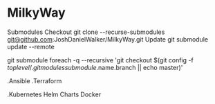 # MilkyWay

Submodules
Checkout
git clone --recurse-submodules  git@github.com:JoshDanielWalker/MilkyWay.git
Update
git submodule update --remote

git submodule foreach -q --recursive 'git checkout $(git config -f $toplevel/.gitmodules submodule.$name.branch || echo master)'

.Ansible
.Terraform

.Kubernetes
Helm Charts
Docker
